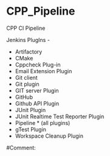 # CPP_Pipeline
CPP CI Pipeline


Jenkins PlugIns - 
- Artifactory
- CMake
- Cppcheck Plug-in
- Email Extension Plugin
- Git client
- Git plugin
- GIT server Plugin
- GitHub
- Github API Plugin
- JUnit Plugin
- JUnit Realtime Test Reporter Plugin
- Pipeline * (all plugins)
- gTest Plugin
- Workspace Cleanup Plugin


#Comment:

